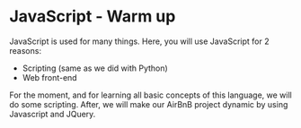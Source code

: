 # JavaScript - Warm up
JavaScript is used for many things. Here, you will use JavaScript for 2 reasons:
- Scripting (same as we did with Python)
- Web front-end

For the moment, and for learning all basic concepts of this language, we will do some scripting.
After, we will make our AirBnB project dynamic by using Javascript and JQuery.
